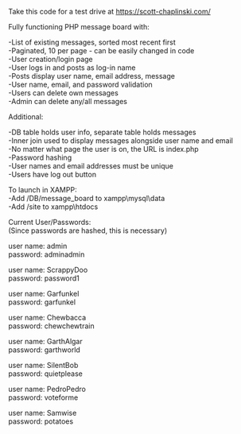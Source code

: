 Take this code for a test drive at https://scott-chaplinski.com/

Fully functioning PHP message board with:  
  
-List of existing messages, sorted most recent first  
-Paginated, 10 per page - can be easily changed in code  
-User creation/login page  
-User logs in and posts as log-in name  
-Posts display user name, email address, message  
-User name, email, and password validation  
-Users can delete own messages  
-Admin can delete any/all messages  
  
  
Additional:  
  
-DB table holds user info, separate table holds messages  
-Inner join used to display messages alongside user name and email  
-No matter what page the user is on, the URL is index.php  
-Password hashing  
-User names and email addresses must be unique  
-Users have log out button  
  
To launch in XAMPP:  
-Add /DB/message_board to xampp\mysql\data  
-Add /site to xampp\htdocs  
  
Current User/Passwords:  
(Since passwords are hashed, this is necessary)  
  
user name: admin  
password: adminadmin  
  
user name: ScrappyDoo  
password: password1  
  
user name: Garfunkel  
password: garfunkel  
  
user name: Chewbacca  
password: chewchewtrain  
  
user name: GarthAlgar  
password: garthworld  
  
user name: SilentBob  
password: quietplease  
  
user name: PedroPedro  
password: voteforme  
  
user name: Samwise  
password: potatoes
